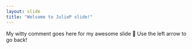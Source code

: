 ```yaml
---
layout: slide
title: "Welsome to JulieP slide!"
---
```

My witty comment goes here for my awesome slide :tada:
Use the left arrow to go back!
